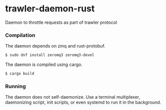trawler-daemon-rust
===================

Daemon to throttle requests as part of trawler protocol

### Compilation

The daemon depends on zmq and rust-protobuf. 

```sh
$ sudo dnf install zeromq3 zeromq3-devel
```

The daemon is compiled using cargo.

```sh
$ cargo build
```

### Running

The daemon does not self-daemonize. Use a terminal multiplexer, daemonizing script, init scripts, or even systemd to run it in the background.
